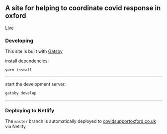 ## A site for helping to coordinate covid response in oxford

[Live](https://covidsupportoxford.co.uk/)

### Developing

This site is built with [Gatsby](https://www.gatsbyjs.org/)

install dependencies: 
```sh
yarn install
```
---
start the development server:
```sh
gatsby develop
```
---

### Deploying to Netlify

The `master` branch is automatically deployed to [covidsupportoxford.co.uk](https://covidsupportoxford.co.uk) via Netlify
